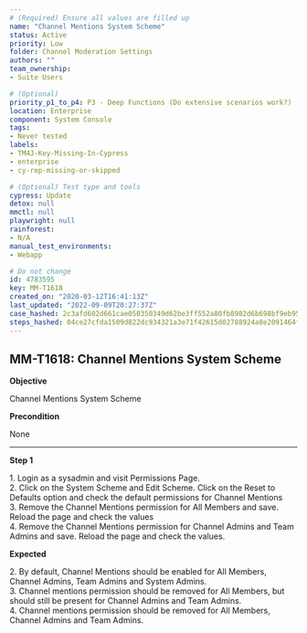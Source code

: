 ```yaml
---
# (Required) Ensure all values are filled up
name: "Channel Mentions System Scheme"
status: Active
priority: Low
folder: Channel Moderation Settings
authors: ""
team_ownership: 
- Suite Users

# (Optional)
priority_p1_to_p4: P3 - Deep Functions (Do extensive scenarios work?)
location: Enterprise
component: System Console
tags: 
- Never tested
labels: 
- TM4J-Key-Missing-In-Cypress
- enterprise
- cy-rep-missing-or-skipped

# (Optional) Test type and tools
cypress: Update
detox: null
mmctl: null
playwright: null
rainforest: 
- N/A
manual_test_environments: 
- Webapp

# Do not change
id: 4783595
key: MM-T1618
created_on: "2020-03-12T16:41:13Z"
last_updated: "2022-09-09T20:27:37Z"
case_hashed: 2c3afd602d661cae050350349d62be3ff552a80fb8982d6b698bf9eb959db16d2e4456ed6cc07b2ca93c4e1935b541f1
steps_hashed: 04ce27cfda1509d822dc934321a3e71f42615d02788924a8e2091464f8c483d5c1150627cf092319ec9deb27b3a8224e
---
```


<!-- (Auto-generated) Based on frontmatter's "key" and "name" -->

## MM-T1618: Channel Mentions System Scheme

**Objective**

Channel Mentions System Scheme

**Precondition**

None

---

**Step 1**

1\. Login as a sysadmin and visit Permissions Page.\
2\. Click on the System Scheme and Edit Scheme. Click on the Reset to Defaults option and check the default permissions for Channel Mentions\
3\. Remove the Channel Mentions permission for All Members and save. Reload the page and check the values\
4\. Remove the Channel Mentions permission for Channel Admins and Team Admins and save. Reload the page and check the values.

**Expected**

2\. By default, Channel Mentions should be enabled for All Members, Channel Admins, Team Admins and System Admins.\
3\. Channel mentions permission should be removed for All Members, but should still be present for Channel Admins and Team Admins.\
4\. Channel mentions permission should be removed for All Members, Channel Admins and Team Admins.

